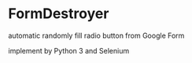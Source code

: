 # FormDestroyer

automatic randomly fill radio button from Google Form

implement by Python 3 and Selenium

